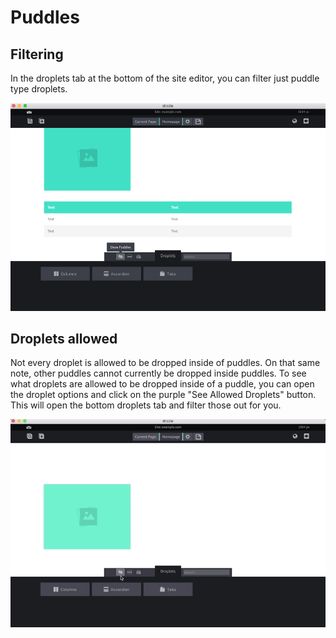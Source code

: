 # Puddles

## Filtering
In the droplets tab at the bottom of the site editor, you can filter just puddle type droplets.

![Puddle filter](./puddle-filter.png)

## Droplets allowed
Not every droplet is allowed to be dropped inside of puddles. On that same note, other puddles cannot currently be dropped inside puddles. To see what droplets are allowed to be dropped inside of a puddle, you can open the droplet options and click on the purple "See Allowed Droplets" button. This will open the bottom droplets tab and filter those out for you.

![Puddle allowed](./puddle-allowed.gif)
